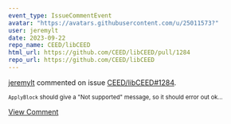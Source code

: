 ```yaml
---
event_type: IssueCommentEvent
avatar: "https://avatars.githubusercontent.com/u/25011573?"
user: jeremylt
date: 2023-09-22
repo_name: CEED/libCEED
html_url: https://github.com/CEED/libCEED/pull/1284
repo_url: https://github.com/CEED/libCEED
---
```


<a href='https://github.com/jeremylt' target='_blank'>jeremylt</a> commented on issue <a href='https://github.com/CEED/libCEED/pull/1284' target='_blank'>CEED/libCEED#1284</a>.

<small>`ApplyBlock` should give a "Not supported" message, so it should error out ok...</small>

<a href='https://github.com/CEED/libCEED/pull/1284' target='_blank'>View Comment</a>